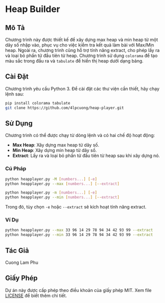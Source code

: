 
# Heap Builder

## Mô Tả
Chương trình này được thiết kế để xây dựng max heap và min heap từ một dãy số nhập vào, phục vụ cho việc kiểm tra kết quả làm bài với Max/Min heap. Ngoài ra, chương trình cũng hỗ trợ tính năng extract, cho phép lấy ra và loại bỏ phần tử đầu tiên từ heap. Chương trình sử dụng `colorama` để tạo màu sắc trong đầu ra và `tabulate` để hiển thị heap dưới dạng bảng.

## Cài Đặt
Chương trình yêu cầu Python 3. Để cài đặt các thư viện cần thiết, hãy chạy lệnh sau:

```bash
pip install colorama tabulate
git clone https://github.com/4lpcuong/heap-player.git
```

## Sử Dụng
Chương trình có thể được chạy từ dòng lệnh và có hai chế độ hoạt động:

- **Max Heap**: Xây dựng max heap từ dãy số.
- **Min Heap**: Xây dựng min heap từ dãy số.
- **Extract**: Lấy ra và loại bỏ phần tử đầu tiên từ heap sau khi xây dựng nó.

### Cú Pháp
```bash
python heapplayer.py -M [numbers...] [-e]
python heapplayer.py --max [numbers...] [--extract]

python heapplayer.py -m [numbers...] [-e]
python heapplayer.py --min [numbers...] [--extract]
```

Trong đó, tùy chọn `-e` hoặc `--extract` sẽ kích hoạt tính năng extract.

### Ví Dụ
```bash
python heapplayer.py --max 33 96 14 29 78 94 34 42 93 99 --extract
python heapplayer.py --min 33 96 14 29 78 94 34 42 93 99 --extract
```

## Tác Giả
Cuong Lam Phu

## Giấy Phép
Dự án này được cấp phép theo điều khoản của giấy phép MIT. Xem file [LICENSE](LICENSE) để biết thêm chi tiết.
